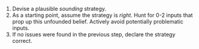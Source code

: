 1. Devise a plausible _sounding_ strategy.
2. As a starting point, assume the strategy is _right_. Hunt for 0-2 inputs that prop up this unfounded belief. Actively avoid potentially problematic inputs.
3. If no issues were found in the previous step, declare the strategy correct.
